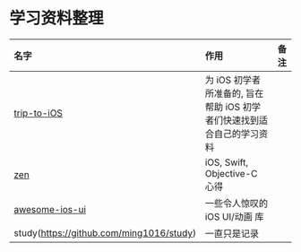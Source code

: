 # 学习资料整理

| 名字|作用|备注|
|:----|:----|:----|
|[trip-to-iOS](https://github.com/Aufree/trip-to-iOS)|为 iOS 初学者所准备的, 旨在帮助 iOS 初学者们快速找到适合自己的学习资料||
|[zen](https://github.com/100mango/zen)|iOS, Swift, Objective-C 心得||
|[awesome-ios-ui](https://github.com/cjwirth/awesome-ios-ui)|一些令人惊叹的iOS UI/动画 库||
|study(https://github.com/ming1016/study)|一直只是记录||
